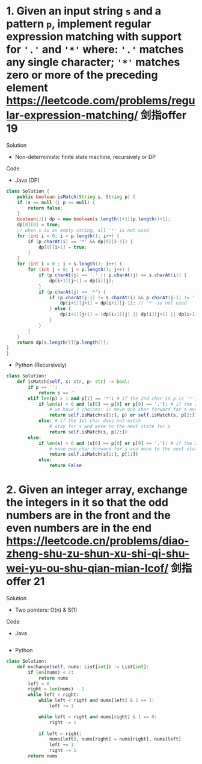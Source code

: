 # 1. Given an input string `s` and a pattern `p`, implement regular expression matching with support for `'.'` and `'*'` where: `'.'` matches any single character; `'*'` matches zero or more of the preceding element https://leetcode.com/problems/regular-expression-matching/ 剑指offer 19

Solution

- Non-deterministic finite state machine, recursively or DP

Code

- Java (DP)

```java
class Solution {
    public boolean isMatch(String s, String p) {
    if (s == null || p == null) {
        return false;
    }
    boolean[][] dp = new boolean[s.length()+1][p.length()+1];
    dp[0][0] = true;
    // when s is an empty string, all '*' is not used
    for (int i = 0; i < p.length(); i++) {
        if (p.charAt(i) == '*' && dp[0][i-1]) {
            dp[0][i+1] = true;
        }
    }
    for (int i = 0 ; i < s.length(); i++) {
        for (int j = 0; j < p.length(); j++) {
            if (p.charAt(j) == '.' || p.charAt(j) == s.charAt(i)) {
                dp[i+1][j+1] = dp[i][j];
            }
            if (p.charAt(j) == '*') {
                if (p.charAt(j-1) != s.charAt(i) && p.charAt(j-1) != '.') {
                    dp[i+1][j+1] = dp[i+1][j-1]; // '*' is not used 
                } else {
                    dp[i+1][j+1] = (dp[i+1][j] || dp[i][j+1] || dp[i+1][j-1]); // dp[i+1][j]: '*' is used only once; dp[i][j+1]: '*' is used multiple times; dp[i+1][j-1]: '*' is not used
                }
            }
        }
    }
    return dp[s.length()][p.length()];
}
}
```

- Python (Recursively)

```python
class Solution:
    def isMatch(self, s: str, p: str) -> bool:
        if p == '':
            return s == ''
        elif len(p) > 1 and p[1] == '*': # if the 2nd char in p is '*', we have to choose to stay or move to the next state
            if len(s) > 0 and (s[0] == p[0] or p[0] == '.'): # if the 1st char matches
                # we have 3 choices: 1) move one char forward for s and stay in the same state for p; 2) stay for s and move to the next state for p; 3) move one char forward for s and move to the next state of p (this actually is included by the previous two conditions) 
                return self.isMatch(s[1:], p) or self.isMatch(s, p[2:])
            else: # if the 1st char does not match
                # stay for s and move to the next state for p
                return self.isMatch(s, p[2:])
        else:
            if len(s) > 0 and (s[0] == p[0] or p[0] == '.'): # if the 2nd char is not '*', and the 1st char matches
                # move one char forward for s and move to the next state for p
                return self.isMatch(s[1:], p[1:])
            else:
                return False
```

# 2. Given an integer array, exchange the integers in it so that the odd numbers are in the front and the even numbers are in the end https://leetcode.cn/problems/diao-zheng-shu-zu-shun-xu-shi-qi-shu-wei-yu-ou-shu-qian-mian-lcof/ 剑指offer 21

Solution

- Two pointers: O(n) & S(1)

Code

- Java

```java

```

- Python

```python
class Solution:
    def exchange(self, nums: List[int]) -> List[int]:
        if len(nums) < 2:
            return nums
        left = 0
        right = len(nums) - 1
        while left < right:
            while left < right and nums[left] & 1 == 1:
                left += 1

            while left < right and nums[right] & 1 == 0:
                right -= 1
            
            if left < right:
                nums[left], nums[right] = nums[right], nums[left]
                left += 1
                right -= 1
        return nums
```
